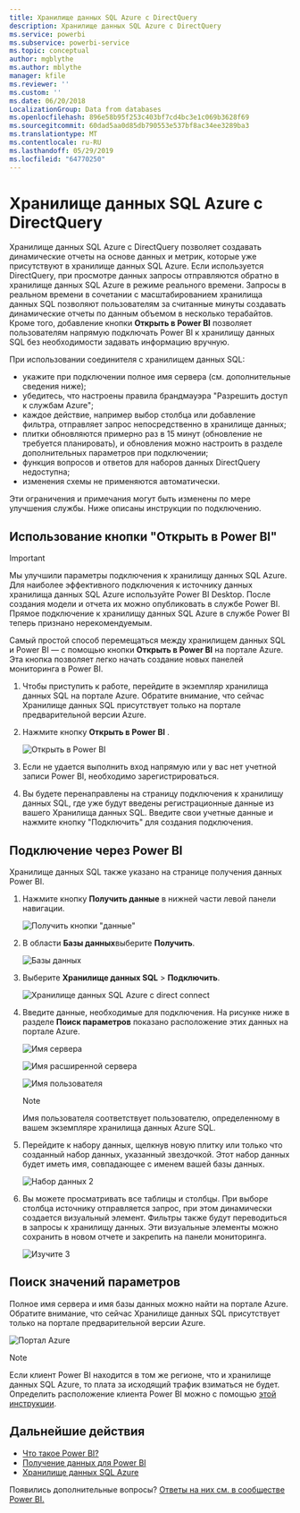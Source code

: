 ```yaml
---
title: Хранилище данных SQL Azure с DirectQuery
description: Хранилище данных SQL Azure с DirectQuery
ms.service: powerbi
ms.subservice: powerbi-service
ms.topic: conceptual
author: mgblythe
ms.author: mblythe
manager: kfile
ms.reviewer: ''
ms.custom: ''
ms.date: 06/20/2018
LocalizationGroup: Data from databases
ms.openlocfilehash: 896e58b95f253c403bf7cd4bc3e1c069b3628f69
ms.sourcegitcommit: 60dad5aa0d85db790553e537bf8ac34ee3289ba3
ms.translationtype: MT
ms.contentlocale: ru-RU
ms.lasthandoff: 05/29/2019
ms.locfileid: "64770250"
---
```

# <a name="azure-sql-data-warehouse-with-directquery"></a>Хранилище данных SQL Azure с DirectQuery

Хранилище данных SQL Azure с DirectQuery позволяет создавать динамические отчеты на основе данных и метрик, которые уже присутствуют в хранилище данных SQL Azure. Если используется DirectQuery, при просмотре данных запросы отправляются обратно в хранилище данных SQL Azure в режиме реального времени. Запросы в реальном времени в сочетании с масштабированием хранилища данных SQL позволяют пользователям за считанные минуты создавать динамические отчеты по данным объемом в несколько терабайтов. Кроме того, добавление кнопки **Открыть в Power BI** позволяет пользователям напрямую подключать Power BI к хранилищу данных SQL без необходимости задавать информацию вручную.

При использовании соединителя с хранилищем данных SQL:

* укажите при подключении полное имя сервера (см. дополнительные сведения ниже);
* убедитесь, что настроены правила брандмауэра "Разрешить доступ к службам Azure";
* каждое действие, например выбор столбца или добавление фильтра, отправляет запрос непосредственно в хранилище данных;
* плитки обновляются примерно раз в 15 минут (обновление не требуется планировать),  и обновления можно настроить в разделе дополнительных параметров при подключении;
* функция вопросов и ответов для наборов данных DirectQuery недоступна;
* изменения схемы не применяются автоматически.

Эти ограничения и примечания могут быть изменены по мере улучшения службы. Ниже описаны инструкции по подключению.

## <a name="using-the-open-in-power-bi-button"></a>Использование кнопки "Открыть в Power BI"

> [!Important]
> Мы улучшили параметры подключения к хранилищу данных SQL Azure.  Для наиболее эффективного подключения к источнику данных хранилища данных SQL Azure используйте Power BI Desktop.  После создания модели и отчета их можно опубликовать в службе Power BI.  Прямое подключение к хранилищу данных SQL Azure в службе Power BI теперь признано нерекомендуемым.

Самый простой способ перемещаться между хранилищем данных SQL и Power BI — с помощью кнопки **Открыть в Power BI** на портале Azure. Эта кнопка позволяет легко начать создание новых панелей мониторинга в Power BI.

1. Чтобы приступить к работе, перейдите в экземпляр хранилища данных SQL на портале Azure. Обратите внимание, что сейчас Хранилище данных SQL присутствует только на портале предварительной версии Azure.

2. Нажмите кнопку **Открыть в Power BI** .

    ![Открыть в Power BI](media/service-azure-sql-data-warehouse-with-direct-connect/openinpowerbi.png)

3. Если не удается выполнить вход напрямую или у вас нет учетной записи Power BI, необходимо зарегистрироваться.

4. Вы будете перенаправлены на страницу подключения к хранилищу данных SQL, где уже будут введены регистрационные данные из вашего Хранилища данных SQL. Введите свои учетные данные и нажмите кнопку "Подключить" для создания подключения.

## <a name="connecting-through-power-bi"></a>Подключение через Power BI

Хранилище данных SQL также указано на странице получения данных Power BI. 

1. Нажмите кнопку **Получить данные** в нижней части левой панели навигации.  

    ![Получить кнопки "данные"](media/service-azure-sql-data-warehouse-with-direct-connect/getdatabutton.png)

2. В области **Базы данных**выберите **Получить**.

    ![Базы данных](media/service-azure-sql-data-warehouse-with-direct-connect/databases.png)

3. Выберите **Хранилище данных SQL** \> **Подключить**.

    ![Хранилище данных SQL Azure с direct connect](media/service-azure-sql-data-warehouse-with-direct-connect/azuresqldatawarehouseconnect.png)

4. Введите данные, необходимые для подключения. На рисунке ниже в разделе **Поиск параметров** показано расположение этих данных на портале Azure.

    ![Имя сервера](media/service-azure-sql-data-warehouse-with-direct-connect/servername.png)

    ![Имя расширенной сервера](media/service-azure-sql-data-warehouse-with-direct-connect/servernamewithadvanced.png)

    ![Имя пользователя](media/service-azure-sql-data-warehouse-with-direct-connect/username.png)

   > [!NOTE]
   > Имя пользователя соответствует пользователю, определенному в вашем экземпляре хранилища данных Azure SQL.

5. Перейдите к набору данных, щелкнув новую плитку или только что созданный набор данных, указанный звездочкой. Этот набор данных будет иметь имя, совпадающее с именем вашей базы данных.

    ![Набор данных 2](media/service-azure-sql-data-warehouse-with-direct-connect/dataset2.png)

6. Вы можете просматривать все таблицы и столбцы. При выборе столбца источнику отправляется запрос, при этом динамически создается визуальный элемент. Фильтры также будут переводиться в запросы к хранилищу данных. Эти визуальные элементы можно сохранить в новом отчете и закрепить на панели мониторинга.

    ![Изучите 3](media/service-azure-sql-data-warehouse-with-direct-connect/explore3.png)

## <a name="finding-parameter-values"></a>Поиск значений параметров

Полное имя сервера и имя базы данных можно найти на портале Azure. Обратите внимание, что сейчас Хранилище данных SQL присутствует только на портале предварительной версии Azure.

![Портал Azure](media/service-azure-sql-data-warehouse-with-direct-connect/azureportal.png)

> [!NOTE]
> Если клиент Power BI находится в том же регионе, что и хранилище данных SQL Azure, то плата за исходящий трафик взиматься не будет. Определить расположение клиента Power BI можно с помощью [этой инструкции](https://docs.microsoft.com/power-bi/service-admin-where-is-my-tenant-located).

## <a name="next-steps"></a>Дальнейшие действия

* [Что такое Power BI?](power-bi-overview.md)  
* [Получение данных для Power BI](service-get-data.md)  
* [Хранилище данных SQL Azure](/azure/sql-data-warehouse/sql-data-warehouse-overview-what-is/)

Появились дополнительные вопросы? [Ответы на них см. в сообществе Power BI.](http://community.powerbi.com/)